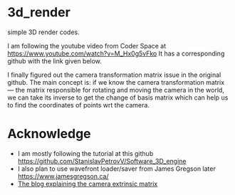 # 3d_render
simple 3D render codes. 

I am following the youtube video from Coder Space at https://www.youtube.com/watch?v=M_Hx0g5vFko
It has a corresponding github with the link given below. 

I finally figured out the camera transformation matrix issue in the original github. The main concept is: if we know the camera transformation matrix — the matrix responsible for rotating and moving the camera in the world, we can take its inverse to get the change of basis matrix which can help us to find the coordinates of points wrt the camera. 



# Acknowledge
- I am mostly following the tutorial at this github https://github.com/StanislavPetrovV/Software_3D_engine
- I also plan to use wavefront loader/saver from James Gregson later https://www.jamesgregson.ca/
- [The blog explaining the camera extrinsic matrix](https://towardsdatascience.com/camera-extrinsic-matrix-with-example-in-python-cfe80acab8dd)